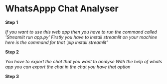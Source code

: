 # WhatsAppp Chat Analyser


**Step 1**

*If you want to use this web app then you have to run the command called 'Streamlit run app.py'*
*Firstly you have to install streamlit on your machine here is the command for that 'pip install streamlit'*

**Step 2**

*You have to export the chat that you want to analyse*
*With the help of whats app you can export the chat in the chat you have that option*

**Step 3**

